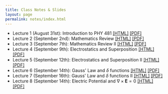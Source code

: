 ```yaml
---
title: Class Notes & Slides
layout: page
permalink: notes/index.html
---
```


* Lecture 1 (August 31st): Introduction to PHY 481 [[HTML]](./01-slides.html) [[PDF]](./01-slides.pdf)
* Lecture 2 (September 2nd): Mathematics Review [[HTML]](./02-slides.html) [[PDF]](./02-slides.pdf)
* Lecture 3 (September 7th): Mathematics Review II [[HTML]](./03-slides.html) [[PDF]](./03-slides.pdf)
* Lecture 4 (September 9th): Electrostatics and Superposition [[HTML]](./04-slides.html) [[PDF]](./04-slides.pdf)
* Lecture 5 (September 12th): Electrostatics and Superposition II [[HTML]](./05-slides.html)[[PDF]](./05-slides.pdf)
* Lecture 6 (September 14th): Gauss' Law and $\delta$ functions [[HTML]](./06-slides.html) [[PDF]](./06-slides.pdf)
* Lecture 7 (September 16th): Gauss' Law and $\delta$ functions II [[HTML]](./07-slides.html) [[PDF]](./07-slides.pdf)
* Lecture 8 (September 14th): Electric Potential and $\nabla \times \mathbf{E} = 0$ [[HTML]](./08-slides.html) [[PDF]](./08-slides.pdf)
